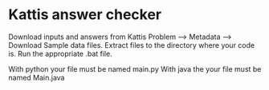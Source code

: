 # Kattis answer checker

Download inputs and answers from Kattis Problem --> Metadata --> Download Sample data files.
Extract files to the directory where your code is.
Run the appropriate .bat file.

With python your file must be named main.py
With java the your file must be named Main.java
